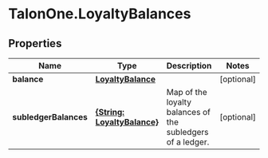# TalonOne.LoyaltyBalances

## Properties

Name | Type | Description | Notes
------------ | ------------- | ------------- | -------------
**balance** | [**LoyaltyBalance**](LoyaltyBalance.md) |  | [optional] 
**subledgerBalances** | [**{String: LoyaltyBalance}**](LoyaltyBalance.md) | Map of the loyalty balances of the subledgers of a ledger. | [optional] 


